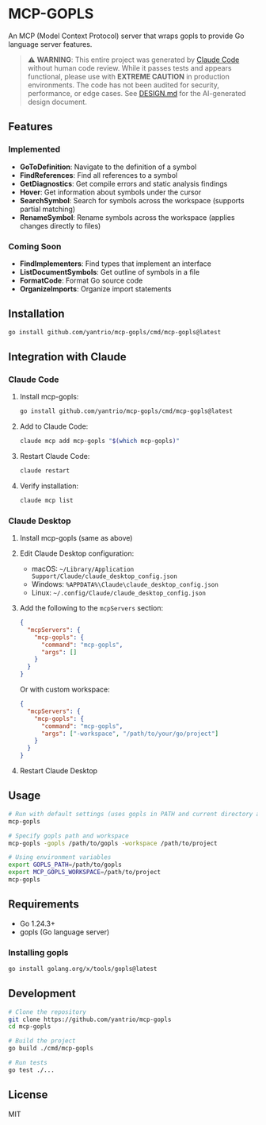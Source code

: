 # MCP-GOPLS

An MCP (Model Context Protocol) server that wraps gopls to provide Go language server features.

> ⚠️ **WARNING**: This entire project was generated by [Claude Code](https://claude.ai/code) without human code review. While it passes tests and appears functional, please use with **EXTREME CAUTION** in production environments. The code has not been audited for security, performance, or edge cases. See [DESIGN.md](DESIGN.md) for the AI-generated design document.

## Features

### Implemented
- **GoToDefinition**: Navigate to the definition of a symbol
- **FindReferences**: Find all references to a symbol  
- **GetDiagnostics**: Get compile errors and static analysis findings
- **Hover**: Get information about symbols under the cursor
- **SearchSymbol**: Search for symbols across the workspace (supports partial matching)
- **RenameSymbol**: Rename symbols across the workspace (applies changes directly to files)

### Coming Soon
- **FindImplementers**: Find types that implement an interface
- **ListDocumentSymbols**: Get outline of symbols in a file
- **FormatCode**: Format Go source code
- **OrganizeImports**: Organize import statements

## Installation

```bash
go install github.com/yantrio/mcp-gopls/cmd/mcp-gopls@latest
```

## Integration with Claude

### Claude Code

1. Install mcp-gopls:
   ```bash
   go install github.com/yantrio/mcp-gopls/cmd/mcp-gopls@latest
   ```

2. Add to Claude Code:
   ```bash
   claude mcp add mcp-gopls "$(which mcp-gopls)"
   ```

3. Restart Claude Code:
   ```bash
   claude restart
   ```

4. Verify installation:
   ```bash
   claude mcp list
   ```

### Claude Desktop

1. Install mcp-gopls (same as above)

2. Edit Claude Desktop configuration:
   - macOS: `~/Library/Application Support/Claude/claude_desktop_config.json`
   - Windows: `%APPDATA%\Claude\claude_desktop_config.json`
   - Linux: `~/.config/Claude/claude_desktop_config.json`

3. Add the following to the `mcpServers` section:
   ```json
   {
     "mcpServers": {
       "mcp-gopls": {
         "command": "mcp-gopls",
         "args": []
       }
     }
   }
   ```

   Or with custom workspace:
   ```json
   {
     "mcpServers": {
       "mcp-gopls": {
         "command": "mcp-gopls",
         "args": ["-workspace", "/path/to/your/go/project"]
       }
     }
   }
   ```

4. Restart Claude Desktop

## Usage

```bash
# Run with default settings (uses gopls in PATH and current directory as workspace)
mcp-gopls

# Specify gopls path and workspace
mcp-gopls -gopls /path/to/gopls -workspace /path/to/project

# Using environment variables
export GOPLS_PATH=/path/to/gopls
export MCP_GOPLS_WORKSPACE=/path/to/project
mcp-gopls
```

## Requirements

- Go 1.24.3+
- gopls (Go language server)

### Installing gopls

```bash
go install golang.org/x/tools/gopls@latest
```

## Development

```bash
# Clone the repository
git clone https://github.com/yantrio/mcp-gopls
cd mcp-gopls

# Build the project
go build ./cmd/mcp-gopls

# Run tests
go test ./...
```

## License

MIT